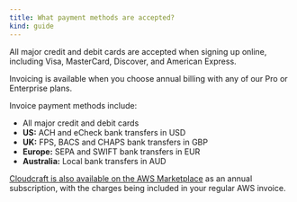 ```yaml
---
title: What payment methods are accepted?
kind: guide
---
```


All major credit and debit cards are accepted when signing up online, including Visa, MasterCard, Discover, and American Express.

Invoicing is available when you choose annual billing with any of our Pro or Enterprise plans.

Invoice payment methods include:

- All major credit and debit cards
- **US:** ACH and eCheck bank transfers in USD
- **UK:** FPS, BACS and CHAPS bank transfers in GBP
- **Europe:** SEPA and SWIFT bank transfers in EUR
- **Australia:** Local bank transfers in AUD

[Cloudcraft is also available on the AWS Marketplace][1] as an annual subscription, with the charges being included in your regular AWS invoice.

[1]: https://aws.amazon.com/marketplace/pp/B08KBV31ZM
